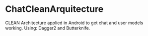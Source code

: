 # ChatCleanArquitecture
CLEAN Architecture applied in Android to get chat and user models working. Using: Dagger2 and Butterknife.
